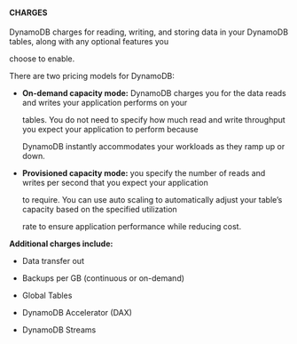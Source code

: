 #### CHARGES


DynamoDB charges for reading, writing, and storing data in your DynamoDB tables, along with any optional features you

choose to enable.


There are two pricing models for DynamoDB:


- **On-demand capacity mode:** DynamoDB charges you for the data reads and writes your application performs on your

  tables. You do not need to specify how much read and write throughput you expect your application to perform because

  DynamoDB instantly accommodates your workloads as they ramp up or down.

- **Provisioned capacity mode:** you specify the number of reads and writes per second that you expect your application

  to require. You can use auto scaling to automatically adjust your table’s capacity based on the specified utilization

  rate to ensure application performance while reducing cost.


**Additional charges include:**


- Data transfer out

- Backups per GB (continuous or on-demand)

- Global Tables

- DynamoDB Accelerator (DAX)

- DynamoDB Streams

